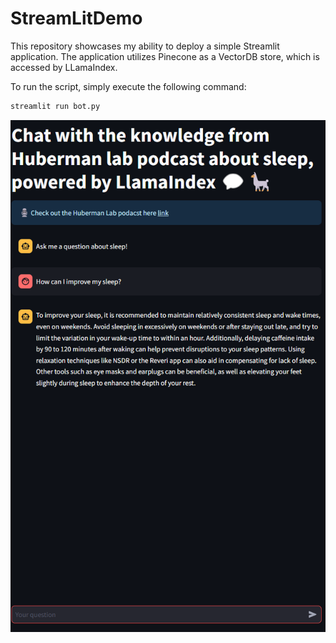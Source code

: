 # StreamLitDemo

This repository showcases my ability to deploy a simple Streamlit application. The application utilizes Pinecone as a VectorDB store, which is accessed by LLamaIndex.

To run the script, simply execute the following command:
    
```bash
streamlit run bot.py
```

![Image Showcase](assets/image.png)
